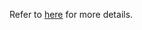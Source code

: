 Refer to [here](http://ele7enxxh.com/Details-Of-Denial-Of-Service-Vulnerability-In-Mediaserver-CVE-2017-0497.html) for more details.